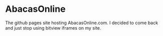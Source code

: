 # AbacasOnline
The github pages site hosting AbacasOnline.com.
I decided to come back and just stop using bitview iframes on my site.
